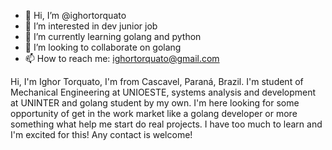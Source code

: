 - 👋 Hi, I’m @ighortorquato
- 👀 I’m interested in dev junior job
- 🌱 I’m currently learning golang and python
- 💞️ I’m looking to collaborate on golang
- 📫 How to reach me: ighortorquato@gmail.com


Hi, I'm Ighor Torquato, I'm from Cascavel, Paraná, Brazil. I'm student of Mechanical Engineering at UNIOESTE, systems analysis and development at UNINTER and golang
student by my own. I'm here looking for some opportunity of get in the work market like a golang developer or more something what help me start do real projects.
I have too much to learn and I'm excited for this!
Any contact is welcome!
